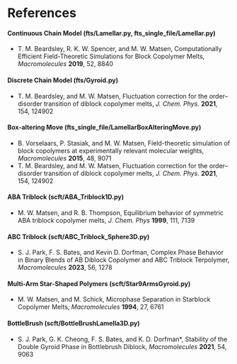 # References
#### Continuous Chain Model (fts/Lamellar.py, fts_single_file/Lamellar.py)
+ T. M. Beardsley, R. K. W. Spencer, and M. W. Matsen, Computationally Efficient Field-Theoretic Simulations for Block Copolymer Melts, *Macromolecules* **2019**, 52, 8840
#### Discrete Chain Model (fts/Gyroid.py)
+ T. M. Beardsley, and M. W. Matsen, Fluctuation correction for the order–disorder transition of diblock copolymer melts, *J. Chem. Phys.* **2021**, 154, 124902
#### Box-altering Move (fts_single_file/LamellarBoxAlteringMove.py)
+ B. Vorselaars, P. Stasiak, and M. W. Matsen, Field-theoretic simulation of block copolymers at experimentally relevant molecular weights, *Macromolecules* **2015**, 48, 9071
+ T. M. Beardsley, and M. W. Matsen, Fluctuation correction for the order–disorder transition of diblock copolymer melts, *J. Chem. Phys.* **2021**, 154, 124902   
#### ABA Triblock (scft/ABA_Triblock1D.py)
+ M. W. Matsen, and R. B. Thompson, Equilibrium behavior of symmetric ABA triblock copolymer melts, *J. Chem. Phys* **1999**, 111, 7139  
#### ABC Triblock (scft/ABC_Triblock_Sphere3D.py)
+ S. J. Park, F. S. Bates, and Kevin D. Dorfman, Complex Phase Behavior in Binary Blends of AB Diblock Copolymer and ABC Triblock Terpolymer, *Macromolecules* **2023**, 56, 1278
#### Multi-Arm Star-Shaped Polymers (scft/Star9ArmsGyroid.py)
+ M. W. Matsen, and M. Schick, Microphase Separation in Starblock Copolymer Melts, *Macromolecules* **1994**, 27, 6761  
#### BottleBrush (scft/BottleBrushLamella3D.py)
+ S. J. Park, G. K. Cheong, F. S. Bates, and K. D. Dorfman*, Stability of the Double Gyroid Phase in Bottlebrush Diblock, *Macromolecules* **2021**, 54, 9063